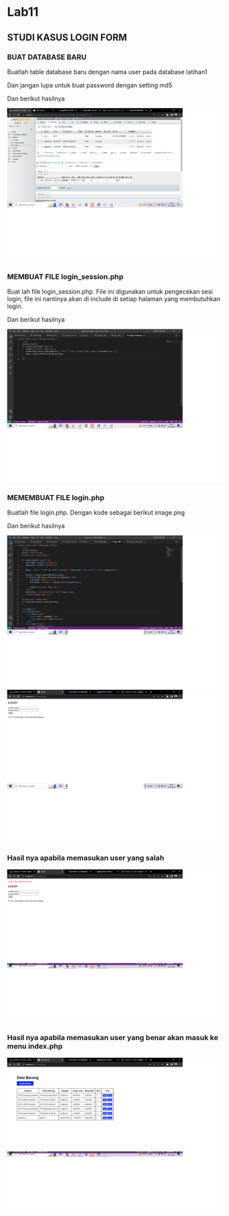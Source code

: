# Lab11
## STUDI KASUS LOGIN FORM
### BUAT DATABASE BARU
Buatlah table database baru dengan nama user pada database latihan1
<p>Dan jangan lupa untuk buat password dengan setting md5</p>
<p>Dan berikut hasilnya</p>

![gambar 1](screenshoot/ss1.png)

### MEMBUAT FILE login_session.php
Buat lah file login_session.php. File ini digunakan untuk pengecekan sesi login, file ini nantinya akan di include di setiap halaman yang membutuhkan login.
<p>Dan berikut hasilnya</p>

![gambar 2](screenshoot/ss2.png)

### MEMEMBUAT FILE login.php
Buatlah file login.php. Dengan kode sebagai berikut
image.png
<p>Dan berikut hasilnya</p>

![gambar 3](screenshoot/ss3.png)
![gambar 4](screenshoot/ss4.png)

### Hasil nya apabila memasukan user yang salah
![gambar 5](screenshoot/ss5.png)
### Hasil nya apabila memasukan user yang benar akan masuk ke menu index.php
![gambar 6](screenshoot/ss6.png)
